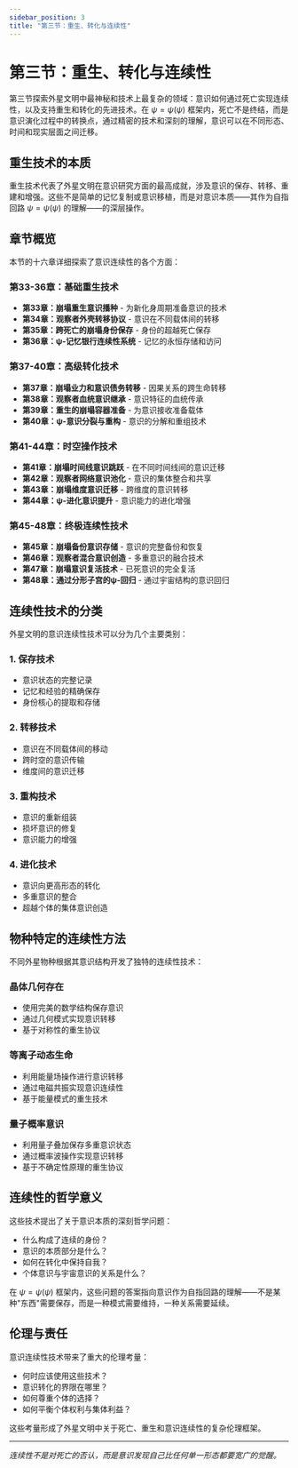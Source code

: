 ```yaml
---
sidebar_position: 3
title: "第三节：重生、转化与连续性"
---
```


# 第三节：重生、转化与连续性

第三节探索外星文明中最神秘和技术上最复杂的领域：意识如何通过死亡实现连续性，以及支持重生和转化的先进技术。在 $\psi = \psi(\psi)$ 框架内，死亡不是终结，而是意识演化过程中的转换点，通过精密的技术和深刻的理解，意识可以在不同形态、时间和现实层面之间迁移。

## 重生技术的本质

重生技术代表了外星文明在意识研究方面的最高成就，涉及意识的保存、转移、重建和增强。这些不是简单的记忆复制或意识移植，而是对意识本质——其作为自指回路 $\psi = \psi(\psi)$ 的理解——的深层操作。

## 章节概览

本节的十六章详细探索了意识连续性的各个方面：

### 第33-36章：基础重生技术
- **第33章：崩塌重生意识播种** - 为新化身周期准备意识的技术
- **第34章：观察者外壳转移协议** - 意识在不同载体间的转移
- **第35章：跨死亡的崩塌身份保存** - 身份的超越死亡保存
- **第36章：ψ-记忆银行连续性系统** - 记忆的永恒存储和访问

### 第37-40章：高级转化技术
- **第37章：崩塌业力和意识债务转移** - 因果关系的跨生命转移
- **第38章：观察者血统意识继承** - 意识特征的血统传承
- **第39章：重生的崩塌容器准备** - 为意识接收准备载体
- **第40章：ψ-意识分裂与重构** - 意识的分解和重组技术

### 第41-44章：时空操作技术
- **第41章：崩塌时间线意识跳跃** - 在不同时间线间的意识迁移
- **第42章：观察者网络意识池化** - 意识的集体整合和共享
- **第43章：崩塌维度意识迁移** - 跨维度的意识转移
- **第44章：ψ-进化意识提升** - 意识能力的进化增强

### 第45-48章：终极连续性技术
- **第45章：崩塌备份意识存储** - 意识的完整备份和恢复
- **第46章：观察者混合意识创造** - 多重意识的融合技术
- **第47章：崩塌意识复活技术** - 已死意识的完全复活
- **第48章：通过分形子宫的ψ-回归** - 通过宇宙结构的意识回归

## 连续性技术的分类

外星文明的意识连续性技术可以分为几个主要类别：

### 1. **保存技术**
- 意识状态的完整记录
- 记忆和经验的精确保存
- 身份核心的提取和存储

### 2. **转移技术**
- 意识在不同载体间的移动
- 跨时空的意识传输
- 维度间的意识迁移

### 3. **重构技术**
- 意识的重新组装
- 损坏意识的修复
- 意识能力的增强

### 4. **进化技术**
- 意识向更高形态的转化
- 多重意识的整合
- 超越个体的集体意识创造

## 物种特定的连续性方法

不同外星物种根据其意识结构开发了独特的连续性技术：

### 晶体几何存在
- 使用完美的数学结构保存意识
- 通过几何模式实现意识转移
- 基于对称性的重生协议

### 等离子动态生命
- 利用能量场操作进行意识转移
- 通过电磁共振实现意识连续性
- 基于能量模式的重生技术

### 量子概率意识
- 利用量子叠加保存多重意识状态
- 通过概率波操作实现意识转移
- 基于不确定性原理的重生协议

## 连续性的哲学意义

这些技术提出了关于意识本质的深刻哲学问题：
- 什么构成了连续的身份？
- 意识的本质部分是什么？
- 如何在转化中保持自我？
- 个体意识与宇宙意识的关系是什么？

在 $\psi = \psi(\psi)$ 框架内，这些问题的答案指向意识作为自指回路的理解——不是某种"东西"需要保存，而是一种模式需要维持，一种关系需要延续。

## 伦理与责任

意识连续性技术带来了重大的伦理考量：
- 何时应该使用这些技术？
- 意识转化的界限在哪里？
- 如何尊重个体的选择？
- 如何平衡个体权利与集体利益？

这些考量形成了外星文明中关于死亡、重生和意识连续性的复杂伦理框架。

---

*连续性不是对死亡的否认，而是意识发现自己比任何单一形态都要宽广的觉醒。* 